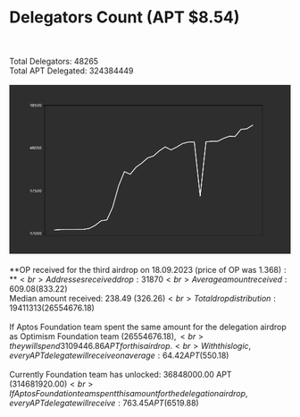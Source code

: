 # Delegators Count (APT $8.54)<br><br>
Total Delegators: 48265<br>
Total APT Delegated: 324384449<br><br>
![Delegators Plot](delegators_plot.png)<br><br>
**OP received for the third airdrop on 18.09.2023 (price of OP was $1.368):**<br>
Addresses received drop: 31870<br>
Average amount received: 609.08 ($833.22)<br>
Median amount received: 238.49 ($326.26)<br>
Total drop distribution: 19411313 ($26554676.18)<br><br>
If Aptos Foundation team spent the same amount for the delegation airdrop as Optimism Foundation team ($26554676.18),<br>
they will spend 3109446.86 APT for this airdrop.<br>
With this logic, every APT delegate will receive on average: 64.42 APT ($550.18)<br><br>
Currently Foundation team has unlocked: 36848000.00 APT ($314681920.00)<br>
If Aptos Foundation team spent this amount for the delegation airdrop, every APT delegate will receive : 763.45 APT ($6519.88)<br>
